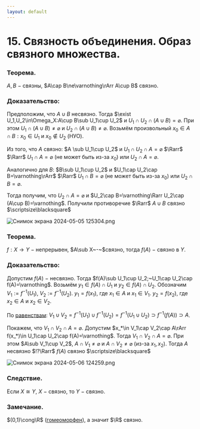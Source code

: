 ```yaml
---
layout: default
---
```

# 15. Связность объединения. Образ связного множества.

### Теорема.
$A,B~-~$связны, $A\cap B\ne\varnothing\rArr A\cup B$ связно.

### Доказательство:
Предположим, что $A\cup B$ несвязно.
Тогда $\exist U_1,U_2\in\Omega_X:A\cup B\sub U_1\cup U_2$ и $U_1\cap U_2\cap(A\cup B)=\varnothing$.
При этом $U_1\cap(A\cup B)\neq\varnothing$ и $U_2\cap(A\cup B)\neq\varnothing$.
Возьмём произвольный $x_0\in A\cap B:x_0\in U_1$ и $x_0\notin U_2$ (НУО).

Из того, что $A$ связно: $A \sub U_1\cup U_2$ и $U_1\cap U_2\cap A=\varnothing$ $\Rarr$
$\Rarr$ $U_1\cap A=\varnothing$ (не может быть из-за $x_0$) или $U_2\cap A=\varnothing$.

Аналогично для $B$: $B\sub U_1\cup U_2$ и $U_1\cap U_2\cap B=\varnothing\rArr$ 
$\Rarr$ $U_1\cap B=\varnothing$ (не может быть из-за $x_0$) или $U_2\cap B=\varnothing$.

Тогда получим, что $U_2\cap A =\varnothing$ и $U_2\cap B=\varnothing\Rarr U_2\cap (A\cup B)=\varnothing$.
Получили противоречие $\Rarr$ $A\cup B$ связно  $\scriptsize\blacksquare$

![Снимок экрана 2024-05-05 125304.png](%D0%A1%D0%BD%D0%B8%D0%BC%D0%BE%D0%BA_%D1%8D%D0%BA%D1%80%D0%B0%D0%BD%D0%B0_2024-05-05_125304.png)

### Теорема.
$f:X\to Y~-~$непрерывен, $A\sub X~-~$связно, тогда $f(A)~-~$связно в $Y$.

### Доказательство:
Допустим $f(A)~-~$несвязно.
Тогда $f(A)\sub U_1\cup U_2;~U_1\cap U_2\cap f(A)=\varnothing$.
Возьмём $y_1\in f(A)\cap U_1$ и $y_2\in f(A)\cap U_2$.
Обозначим $V_1:=f^{-1}(U_1),~V_2:=f^{-1}(U_2)$.
$y_1=f(x_1)$, где $x_1\in A$ и $x_1\in V_1$.
$y_2=f(x_2)$, где $x_2\in A$ и $x_2\in V_2$.

По [равенствам](26-02-24.md):
$V_1\cup V_2=f^{-1}(U_1)\cup f^{-1}(U_2)=f^{-1}(U_1\cup U_2)\supset f^{-1}(f(A))\supset A$.

Покажем, что $V_1\cap V_2\cap A =\varnothing$.
Допустим $x_*\in V_1\cap V_2\cap A\rArr f(x_*)\in U_1\cap U_2\cap f(A)=\varnothing$.
Тогда $V_1\cap V_2\cap A=\varnothing$.
При этом $A\sub V_1\cup V_2$, $A\cap V_1\ne\varnothing$ и $A\cap V_2\ne\varnothing$ (из-за $x_1,x_2$).
Тогда $A$ несвязно $!?\Rarr$ $f(A)$ связно  $\scriptsize\blacksquare$

![Снимок экрана 2024-05-06 124259.png](%D0%A1%D0%BD%D0%B8%D0%BC%D0%BE%D0%BA_%D1%8D%D0%BA%D1%80%D0%B0%D0%BD%D0%B0_2024-05-06_124259.png)

### Следствие.
Если $X\cong Y,$ $X~-~$связно, то $Y~-~$связно.

### Замечание.
$(0,1)\cong\R$ ([гомеоморфен](04-03-24.md)), а значит $\R$ связно.